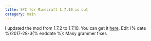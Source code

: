 ```yaml
---
title: SPC for Minecraft 1.7.10 is out
category: main
---
```

I updated the mod from 1.7.2 to 1.7.10. You can get it [here](/projects/spc.html).
Edit {% date %}2017-28-3{% enddate %}: Many grammer fixes